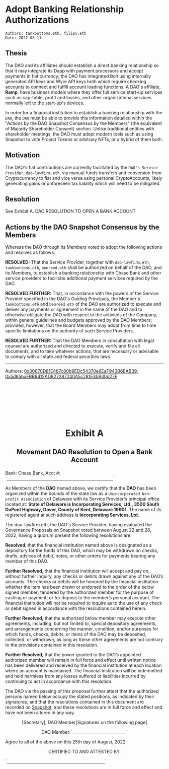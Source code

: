 # Adopt Banking Relationship Authorizations

```
Authors: tankbottoms.eth, filipv.eth
Date: 2022-08-11
```

## Thesis

The DAO and its affiliates should establish a direct banking relationship so that it may integrate its Dapp with payment processors and accept payments in fiat currency; the DAO has integrated Bolt using internally generated API keys and Wyre API keys both which require checking accounts to connect and fulfill account loading functions. A DAO's affiliate, **Ramp**, have business models where they offer full service start-up services such as cap-table, profit and losses, and other organizational services normally left to the start-up's devices.

In order for a financial institution to establish a banking relationship with the `DAO`, the `DAO` must be able to provide this information detailed within the "Actions by the DAO Snapshot Consensus by the Members" (the equivalent of Majority Shareholder Consent) section. Unlike traditional entities with shareholder meetings, the DAO must adopt modern tools such as using Snapshot to vote Project Tokens or arbitrary NFTs, or a hybrid of them both.

## Motivation

The DAO's fiat contributions are currently facilitated by the `DAO's Service Provider`, `dao-lawfirm.eth`, via manual funds transfers and conversion from Cryptocurrency to fiat and vice versa using personal CryptoAccounts, likely generating gains or unforeseen tax liability which will need to be mitigated.

## Resolution

See Exhibit A. DAO RESOLUTION TO OPEN A BANK ACCOUNT

## Actions by the DAO Snapshot Consensus by the Members

Whereas the DAO through its Members voted to adopt the following actions and resolves as follows:

**RESOLVED:** That the Service Provider, together with `dao-lawfirm.eth`, `tankbottoms.eth`, `benreed.eth` shall be authorized on behalf of the DAO, and its Members, to establish a banking relationship with Chase Bank and other service providers to facilitate additional payment services required by the DAO.

<!--
1. Authorized to do banking
2. establish EIN, government accounts
3. sign up for Bolt, Wyre, Ramp,
4. Transfer expenses to a DAOLABs card
5. Establish DAOLABS and the banking relationship
6.
-->

**RESOLVED FURTHER:** That, in accordance with the powers of the Service Provider specified in the DAO's Guiding Principals, the Member's `tankbottoms.eth` and `benreed.eth` of the DAO are authorized to execute and deliver any payments or agreement in the name of the DAO and to otherwise obligate the DAO with respect to the activities of the Company, within general guidelines and budgets approved by the DAO Members; provided, however, that the Board Members may adopt from time to time specific limitations on the authority of such Service Providers.

**RESOLVED FURTHER:** That the DAO Members in consultation with legal counsel are authorized and directed to execute, verify and file all documents, and to take whatever actions, that are necessary or advisable to comply with all state and federal securities laws.

---

Authors: [0x30670D81E487c80b9EDc54370e6EaF943B6EAB39](https://etherscan.io/address/0x30670d81e487c80b9edc54370e6eaf943b6eab39), [0x5d95baEBB8412AD827287240A5c281E3bB30d27E](https://etherscan.io/address/0x5d95baEBB8412AD827287240A5c281E3bB30d27E)

<br />
<br />
<br />

<br />
<br />
<br />

# <p align="center">Exhibit A</p>

## <p align="center">Movement DAO Resolution to Open a Bank Account</p>

<p>Bank: Chase Bank, Acct #: `_____________________________________________________`</p>

As Members of the **DAO** named above, we certify that the **DAO** has been organized within the bounds of the state law as a `Unincorporated Non-profit Association` of Delaware with its Service Provider's principal office located at: **State of Delaware is Incorporating Services, Ltd., 3500 South DuPont Highway, Dover, County of Kent, Delaware 19901.** The name of its registered agent at such address is **Incorporating Services, Ltd.**

The dao-lawfirm.eth, the DAO's Service Provider, having evaluated the Governance Proposals on Snapshot voted between August 22 and 28, 2022, having a quorum present the following resolutions are:

**Resolved**, that the financial institution named above is designated as a depository for the funds of this DAO, which may be withdrawn on checks, drafts, advices of debit, notes, or other orders for payments bearing any member of this DAO.

**Further Resolved**, that the financial institution will accept and pay on, without further inquiry, any checks or debits drawn against any of the DAO’s accounts. The checks or debits will be honored by the financial institution whether the item has been drawn or endorsed to the order of the below signed member; tendered by the authorized member for the purpose of cashing or payment; or for deposit to the member’s personal account. The financial institution will not be required to inquire as to the use of any check or debit signed in accordance with the resolutions contained herein.

**Further Resolved,** that the authorized below member may execute other agreements, including, but not limited to, special depository agreements, and arrangements concerning the manner, condition, and/or purposes for which funds, checks, debits, or items of the DAO may be deposited, collected, or withdrawn, as long as these other agreements are not contrary to the provisions contained in this resolution.

**Further Resolved,** that the power granted to the DAO’s appointed authorized member will remain in full force and effect until written notice has been delivered and received by the financial institution at each location where an account is maintained. The financial institution will be indemnified and held harmless from any losses suffered or liabilities incurred by continuing to act in accordance with this resolution.

The DAO via the passing of this proposal further attest that the authorized persons named below occupy the stated positions, as indicated by their signatures, and that the resolutions contained in this document are recorded on [Snapshot](https://snapshot.org/#/movedao.eth), and these resolutions are in full force and effect and have not been altered in any way.

<p align="center">[Secretary], DAO Member[Signatures on the following page]</p>

<p align="center">DAO Member:`___________________________`</p>

Agree to all of the above on this 25th day of August, 2022.

<p align="center">CERTIFIED TO AND ATTESTED BY:</p>

<p>`_________________________________________________`</p>
